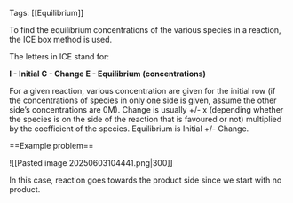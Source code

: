 Tags: [[Equilibrium]]

To find the equilibrium concentrations of the various species in a reaction, the ICE box method is used.

The letters in ICE stand for:

**I - Initial
C - Change
E - Equilibrium (concentrations)**

For a given reaction, various concentration are given for the initial row (if the concentrations of species in only one side is given, assume the other side’s concentrations are 0M). Change is usually +/- x (depending whether the species is on the side of the reaction that is favoured or not) multiplied by the coefficient of the species. Equilibrium is Initial +/- Change.

==Example problem==

![[Pasted image 20250603104441.png|300]]

In this case, reaction goes towards the product side since we start with no product.
